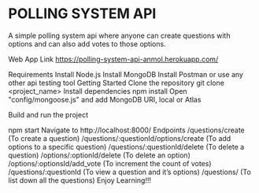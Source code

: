 # POLLING SYSTEM API
A simple polling system api where anyone can create questions with options and can also add votes to those options.

Web App Link
https://polling-system-api-anmol.herokuapp.com/

Requirements
Install Node.js
Install MongoDB
Install Postman or use any other api testing tool
Getting Started
Clone the repository
git clone <repo url> <project_name>
Install dependencies
npm install
Open "config/mongoose.js" and add MongoDB URI, local or Atlas

Build and run the project

npm start
Navigate to http://localhost:8000/
Endpoints
/questions/create (To create a question)
/questions/:questionId/options/create (To add options to a specific question)
/questions/:questionId/delete (To delete a question)
/options/:optionId/delete (To delete an option)
/options/:optionsId/add_vote (To increment the count of votes)
/questions/:questionId (To view a question and it’s options)
/questions/ (To list down all the questions)
Enjoy Learning!!!
